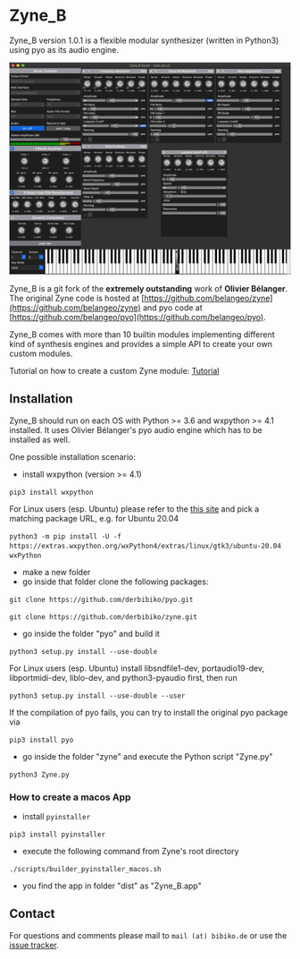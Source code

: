 # Zyne_B #

Zyne_B version 1.0.1 is a flexible modular synthesizer (written in Python3) using pyo as its audio engine. 

![Screenshot](zyne_b.png)

Zyne_B is a git fork of the **extremely outstanding** work of **Olivier Bélanger**.
The original Zyne code is hosted at [https://github.com/belangeo/zyne](https://github.com/belangeo/zyne) and
pyo code at [https://github.com/belangeo/pyo](https://github.com/belangeo/pyo).

Zyne_B comes with more than 10 builtin modules implementing different kind of 
synthesis engines and provides a simple API to create your own custom modules.

Tutorial on how to create a custom Zyne module:
[Tutorial](https://github.com/belangeo/zyne/blob/wiki/CustomModule.md)


## Installation ##

Zyne_B should run on each OS with Python >= 3.6 and wxpython >= 4.1 installed. It uses Olivier Bélanger's
pyo audio engine which has to be installed as well.

One possible installation scenario:

- install wxpython (version >= 4.1)

`pip3 install wxpython`

For Linux users (esp. Ubuntu) please refer to the [this site](https://extras.wxpython.org/wxPython4/extras/linux/gtk3/)
and pick a matching package URL, e.g. for Ubuntu 20.04

`python3 -m pip install -U -f https://extras.wxpython.org/wxPython4/extras/linux/gtk3/ubuntu-20.04 wxPython`

- make a new folder
- go inside that folder clone the following packages:

`git clone https://github.com/derbibiko/pyo.git`

`git clone https://github.com/derbibiko/zyne.git`

- go inside the folder "pyo" and build it

`python3 setup.py install --use-double`

For Linux users (esp. Ubuntu) install libsndfile1-dev, portaudio19-dev, libportmidi-dev, liblo-dev, and python3-pyaudio first, then run

`python3 setup.py install --use-double --user`

If the compilation of pyo fails, you can try to install the original pyo package via

`pip3 install pyo`

- go inside the folder "zyne" and execute the Python script "Zyne.py"

`python3 Zyne.py`


### How to create a macos App ###

- install `pyinstaller`

`pip3 install pyinstaller`

- execute the following command from Zyne's root directory

`./scripts/builder_pyinstaller_macos.sh`

- you find the app in folder "dist" as "Zyne_B.app"


## Contact ##

For questions and comments please mail to `mail (at) bibiko.de` or use the [issue tracker](https://github.com/derbibiko/zyne_b/issues/new).

